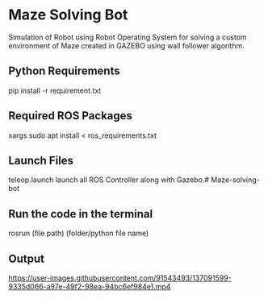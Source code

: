 # Maze Solving Bot

Simulation of Robot using Robot Operating System for solving a custom environment of Maze created in GAZEBO using wall follower algorithm.


## Python Requirements

pip install -r requirement.txt

## Required ROS Packages

xargs sudo apt install < ros_requirements.txt

## Launch Files

teleop.launch launch all ROS Controller along with Gazebo.# Maze-solving-bot

## Run the code in the terminal

rosrun (file path) (folder/python file name)

## Output



https://user-images.githubusercontent.com/91543493/137091599-9335d066-a97e-49f2-98ea-94bc6ef984e1.mp4


